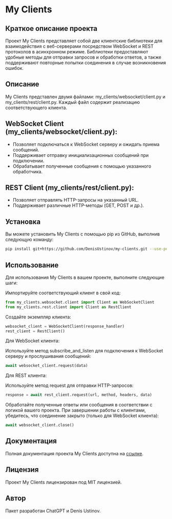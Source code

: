 # My Clients

## Краткое описание проекта

Проект My Clients представляет собой две клиентские библиотеки для взаимодействия с веб-серверами посредством WebSocket и REST протоколов в асинхронном режиме. Библиотеки предоставляют удобные методы для отправки запросов и обработки ответов, а также поддерживают повторные попытки соединения в случае возникновения ошибок.

## Описание

My Clients представлен двумя файлами: my_clients/websocket/client.py и my_clients/rest/client.py. Каждый файл содержит реализацию соответствующего клиента.

## WebSocket Client (my_clients/websocket/client.py):

* Позволяет подключаться к WebSocket серверу и ожидать приема сообщений.
* Поддерживает отправку инициализационных сообщений при подключении.
* Обрабатывает полученные сообщения с помощью указанного обработчика.

## REST Client (my_clients/rest/client.py):

* Позволяет отправлять HTTP-запросы на указанный URL.
* Поддерживает различные HTTP-методы (GET, POST и др.).

## Установка

Вы можете установить My Clients с помощью pip из GitHub, выполнив следующую команду:

```bash
pip install git+https://github.com/DenisUstinov/my-clients.git --use-pep517
```

## Использование

Для использования My Clients в вашем проекте, выполните следующие шаги:

Импортируйте соответствующий клиент в свой код:

```python
from my_clients.websocket.client import Client as WebSocketClient
from my_clients.rest.client import Client as RestClient
```


Создайте экземпляр клиента:
```python
websocket_client = WebSocketClient(response_handler)
rest_client = RestClient()
```

Для WebSocket клиента:

Используйте метод subscribe_and_listen для подключения к WebSocket серверу и прослушивания сообщений:
```python
await websocket_client.request(data)
```

Для REST клиента:

Используйте метод request для отправки HTTP-запросов:
```python
response = await rest_client.request(url, method, headers, data)
```

Обработайте полученные ответы или сообщения в соответствии с логикой вашего проекта.
При завершении работы с клиентами, убедитесь, что соединение закрыто (только для WebSocket клиента):

```python
await websocket_client.close()
```

## Документация

Полная документация проекта My Clients доступна на [ссылке](https://github.com/DenisUstinov/my-clients/blob/main/README.md).

## Лицензия

Проект My Clients лицензирован под MIT лицензией.

## Автор
Пакет разработан ChatGPT и Denis Ustinov.
